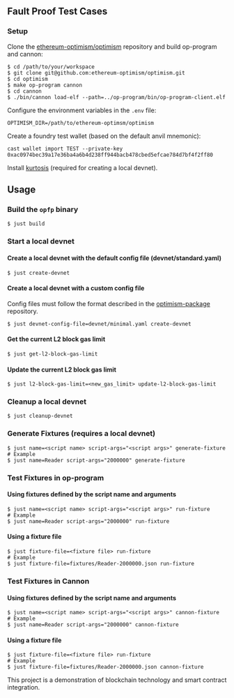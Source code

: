 ## Fault Proof Test Cases

### Setup

Clone the [ethereum-optimism/optimism](github.com:ethereum-optimism/optimism) repository and build op-program and cannon:
```shell
$ cd /path/to/your/workspace
$ git clone git@github.com:ethereum-optimism/optimism.git
$ cd optimism
$ make op-program cannon
$ cd cannon
$ ./bin/cannon load-elf --path=../op-program/bin/op-program-client.elf
```

Configure the environment variables in the `.env` file:
```shell
OPTIMISM_DIR=/path/to/ethereum-optimsm/optimism
```

Create a foundry test wallet (based on the default anvil mnemonic):
```shell
cast wallet import TEST --private-key 0xac0974bec39a17e36ba4a6b4d238ff944bacb478cbed5efcae784d7bf4f2ff80
```

Install [kurtosis](https://docs.kurtosis.com/install/) (required for creating a local devnet).

## Usage

### Build the `opfp` binary

```shell
$ just build
```

### Start a local devnet

#### Create a local devnet with the default config file (devnet/standard.yaml)

```shell
$ just create-devnet
```

#### Create a local devnet with a custom config file

Config files must follow the format described in the [optimism-package](https://github.com/ethpandaops/optimism-package) repository.
```shell
$ just devnet-config-file=devnet/minimal.yaml create-devnet
```

#### Get the current L2 block gas limit

```shell
$ just get-l2-block-gas-limit
```

#### Update the current L2 block gas limit

```shell
$ just l2-block-gas-limit=<new_gas_limit> update-l2-block-gas-limit
```

### Cleanup a local devnet

```shell
$ just cleanup-devnet
```

### Generate Fixtures (requires a local devnet)

```shell
$ just name=<script name> script-args="<script args>" generate-fixture
# Example
$ just name=Reader script-args="2000000" generate-fixture
```

### Test Fixtures in op-program

#### Using fixtures defined by the script name and arguments

```shell
$ just name=<script name> script-args="<script args>" run-fixture
# Example
$ just name=Reader script-args="2000000" run-fixture
```

#### Using a fixture file

```shell
$ just fixture-file=<fixture file> run-fixture
# Example
$ just fixture-file=fixtures/Reader-2000000.json run-fixture
```

### Test Fixtures in Cannon

#### Using fixtures defined by the script name and arguments

```shell
$ just name=<script name> script-args="<script args>" cannon-fixture
# Example
$ just name=Reader script-args="2000000" cannon-fixture
```

#### Using a fixture file

```shell
$ just fixture-file=<fixture file> run-fixture
# Example
$ just fixture-file=fixtures/Reader-2000000.json cannon-fixture
```
This project is a demonstration of blockchain technology and smart contract integration.